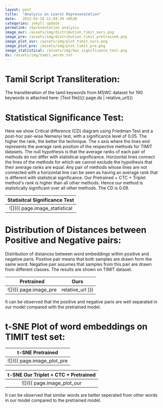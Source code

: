 ```yaml
---
layout: post
title:  "Analysis on Learnt Represenatation"
date:   2022-03-26 12:04:39 +0530
categories: jekyll update
permalink: representation_analysis
image_our: /assets/img/distribution_timit_ours.png
image_pre: /assets/img/distribution_timit_pretrained.png
image_plot_our: /assets/img/plot_timit_ours.png
image_plot_pre: /assets/img/plot_timit_pre.png
image_statistical: /assets/img/kws_significance_test.png
ds: /assets/img/tamil_words.txt
---
```

# __Tamil Script Transliteration:__

The transliteration of the tamil keywords from MSWC dataset for 190 keywords is attached here: [Text file]({{ page.ds | relative_url}})

# __Statistical Significance Test:__

Here we show Critical difference (CD) diagram using Friedman Test and a post-hoc pair-wise Nemenyi test, with a significance level of 0.05.  The higher the rank, the better the technique. The x axis where the lines end represents the average rank position of the respective methods for TIMIT datasets. The null hypothesis is that the average ranks of each pair of methods do not differ with statistical significance. Horizontal lines connect the lines of the methods for which we cannot exclude the hypothesis that their average ranks are equal. Any pair of methods whose lines are not connected with a horizontal line can be seen as having an average rank that is different with statistical significance. Our Pretrained + CTC + Triplet method's rank is higher than all other methods. Hence our method is statistically significant over all other methods.  The CD is 0.09.

Statisitcal Significance Test |
:--------: |
![]({{ page.image_statistical | relative_url }}) |



# __Distribution of Distances between Positive and Negative pairs:__

Distribution of distances between word embeddings within positive and negative paris.  Positive pair means that both samples are drawn form the same word. Negative pair assumes that samples from this pair are drawn from different classes.
The results are shown on TIMIT dataset.

Pretrained             |  Ours
:-------------------------:|:-------------------------:
![]({{ page.image_pre | relative_url }})  |  ![]({{ page.image_our | relative_url }})


It can be observed that the positive and negative paris are well separated in our model compared with the pretrained model.

# __t-SNE Plot of word embeddings on TIMIT test set:__

t-SNE Pretrained |
:--------: |
![]({{ page.image_plot_pre | relative_url }}) |

t-SNE Our Triplet + CTC + Pretrained |
:--------: |
![]({{ page.image_plot_our | relative_url }}) |


It can be observed that similar words are better seperated from other words in our model compared to the pretrained model.
